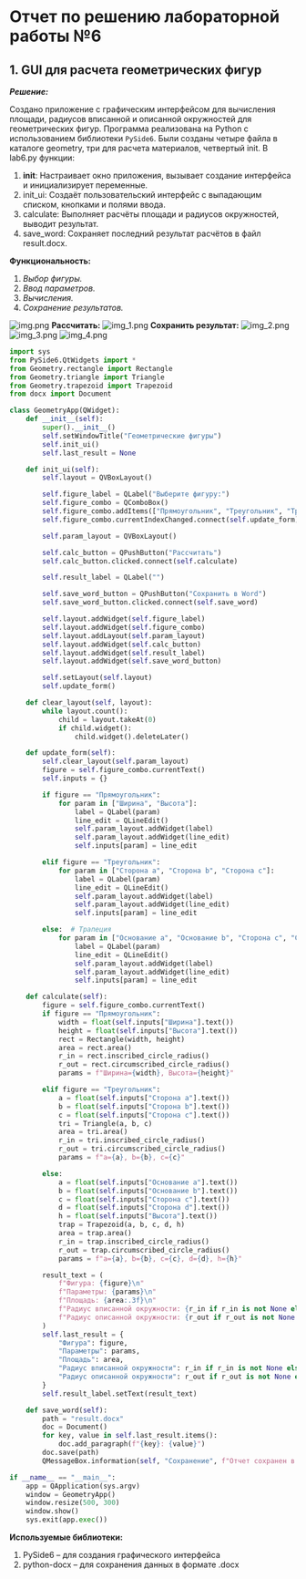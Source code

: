 # Отчет по решению лабораторной работы №6

## 1. GUI для расчета геометрических фигур

***Решение:***

Создано приложение с графическим интерфейсом для вычисления площади, радиусов вписанной и описанной окружностей для геометрических фигур.
Программа реализована на Python с использованием библиотеки `PySide6`.
Были созданы четыре файла в каталоге geometry, три для расчета материалов, четвертый init. 
В lab6.py функции:
1. __init__: Настраивает окно приложения, вызывает создание интерфейса и инициализирует переменные.
2. init_ui: Создаёт пользовательский интерфейс с выпадающим списком, кнопками и полями ввода.
3. calculate: Выполняет расчёты площади и радиусов окружностей, выводит результат.
4. save_word: Сохраняет последний результат расчётов в файл result.docx.

**Функциональность:**

1. *Выбор фигуры.*
2. *Ввод параметров.*
3. *Вычисления.*
4. *Сохранение результатов.*

![img.png](img.png)
**Рассчитать:**
![img_1.png](img_1.png)
**Сохранить результат:**
![img_2.png](img_2.png)
![img_3.png](img_3.png)
![img_4.png](img_4.png)

```python
import sys
from PySide6.QtWidgets import *
from Geometry.rectangle import Rectangle
from Geometry.triangle import Triangle
from Geometry.trapezoid import Trapezoid
from docx import Document

class GeometryApp(QWidget):
    def __init__(self):
        super().__init__()
        self.setWindowTitle("Геометрические фигуры")
        self.init_ui()
        self.last_result = None

    def init_ui(self):
        self.layout = QVBoxLayout()

        self.figure_label = QLabel("Выберите фигуру:")
        self.figure_combo = QComboBox()
        self.figure_combo.addItems(["Прямоугольник", "Треугольник", "Трапеция"])
        self.figure_combo.currentIndexChanged.connect(self.update_form)

        self.param_layout = QVBoxLayout()

        self.calc_button = QPushButton("Рассчитать")
        self.calc_button.clicked.connect(self.calculate)

        self.result_label = QLabel("")

        self.save_word_button = QPushButton("Сохранить в Word")
        self.save_word_button.clicked.connect(self.save_word)

        self.layout.addWidget(self.figure_label)
        self.layout.addWidget(self.figure_combo)
        self.layout.addLayout(self.param_layout)
        self.layout.addWidget(self.calc_button)
        self.layout.addWidget(self.result_label)
        self.layout.addWidget(self.save_word_button)

        self.setLayout(self.layout)
        self.update_form()

    def clear_layout(self, layout):
        while layout.count():
            child = layout.takeAt(0)
            if child.widget():
                child.widget().deleteLater()

    def update_form(self):
        self.clear_layout(self.param_layout)
        figure = self.figure_combo.currentText()
        self.inputs = {}

        if figure == "Прямоугольник":
            for param in ["Ширина", "Высота"]:
                label = QLabel(param)
                line_edit = QLineEdit()
                self.param_layout.addWidget(label)
                self.param_layout.addWidget(line_edit)
                self.inputs[param] = line_edit

        elif figure == "Треугольник":
            for param in ["Сторона a", "Сторона b", "Сторона c"]:
                label = QLabel(param)
                line_edit = QLineEdit()
                self.param_layout.addWidget(label)
                self.param_layout.addWidget(line_edit)
                self.inputs[param] = line_edit

        else:  # Трапеция
            for param in ["Основание a", "Основание b", "Сторона c", "Сторона d", "Высота"]:
                label = QLabel(param)
                line_edit = QLineEdit()
                self.param_layout.addWidget(label)
                self.param_layout.addWidget(line_edit)
                self.inputs[param] = line_edit

    def calculate(self):
        figure = self.figure_combo.currentText()
        if figure == "Прямоугольник":
            width = float(self.inputs["Ширина"].text())
            height = float(self.inputs["Высота"].text())
            rect = Rectangle(width, height)
            area = rect.area()
            r_in = rect.inscribed_circle_radius()
            r_out = rect.circumscribed_circle_radius()
            params = f"Ширина={width}, Высота={height}"

        elif figure == "Треугольник":
            a = float(self.inputs["Сторона a"].text())
            b = float(self.inputs["Сторона b"].text())
            c = float(self.inputs["Сторона c"].text())
            tri = Triangle(a, b, c)
            area = tri.area()
            r_in = tri.inscribed_circle_radius()
            r_out = tri.circumscribed_circle_radius()
            params = f"a={a}, b={b}, c={c}"

        else:
            a = float(self.inputs["Основание a"].text())
            b = float(self.inputs["Основание b"].text())
            c = float(self.inputs["Сторона c"].text())
            d = float(self.inputs["Сторона d"].text())
            h = float(self.inputs["Высота"].text())
            trap = Trapezoid(a, b, c, d, h)
            area = trap.area()
            r_in = trap.inscribed_circle_radius()
            r_out = trap.circumscribed_circle_radius()
            params = f"a={a}, b={b}, c={c}, d={d}, h={h}"

        result_text = (
            f"Фигура: {figure}\n"
            f"Параметры: {params}\n"
            f"Площадь: {area:.3f}\n"
            f"Радиус вписанной окружности: {r_in if r_in is not None else 'Отсутствует'}\n"
            f"Радиус описанной окружности: {r_out if r_out is not None else 'Отсутствует'}"
        )
        self.last_result = {
            "Фигура": figure,
            "Параметры": params,
            "Площадь": area,
            "Радиус вписанной окружности": r_in if r_in is not None else "Отсутствует",
            "Радиус описанной окружности": r_out if r_out is not None else "Отсутствует"
        }
        self.result_label.setText(result_text)

    def save_word(self):
        path = "result.docx"
        doc = Document()
        for key, value in self.last_result.items():
            doc.add_paragraph(f"{key}: {value}")
        doc.save(path)
        QMessageBox.information(self, "Сохранение", f"Отчет сохранен в {path}")

if __name__ == "__main__":
    app = QApplication(sys.argv)
    window = GeometryApp()
    window.resize(500, 300)
    window.show()
    sys.exit(app.exec())
```

**Используемые библиотеки:**

1. PySide6 – для создания графического интерфейса
2. python-docx – для сохранения данных в формате .docx




